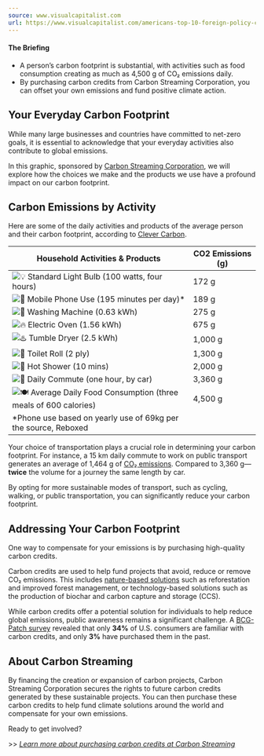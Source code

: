 ```yaml
---
source: www.visualcapitalist.com
url: https://www.visualcapitalist.com/americans-top-10-foreign-policy-concerns-2022/
---
```


#### The Briefing

-   A person’s carbon footprint is substantial, with activities such as food consumption creating as much as 4,500 g of CO₂ emissions daily.
-   By purchasing carbon credits from Carbon Streaming Corporation, you can offset your own emissions and fund positive climate action.

## Your Everyday Carbon Footprint

While many large businesses and countries have committed to net-zero goals, it is essential to acknowledge that your everyday activities also contribute to global emissions.

In this graphic, sponsored by [Carbon Streaming Corporation](https://www.carbonstreaming.com/?utm_source=vc-companygraphic), we will explore how the choices we make and the products we use have a profound impact on our carbon footprint.

## Carbon Emissions by Activity

Here are some of the daily activities and products of the average person and their carbon footprint, according to [Clever Carbon](https://clevercarbon.io/carbon-footprint-of-common-items/).

| Household Activities & Products | CO2 Emissions (g) |
| --- | --- |
| ![💡](https://s.w.org/images/core/emoji/15.0.3/svg/1f4a1.svg) Standard Light Bulb (100 watts, four hours) | 172 g |
| ![📱](https://s.w.org/images/core/emoji/15.0.3/svg/1f4f1.svg) Mobile Phone Use (195 minutes per day)\* | 189 g |
| ![👕](https://s.w.org/images/core/emoji/15.0.3/svg/1f455.svg) Washing Machine (0.63 kWh) | 275 g |
| ![🔥](https://s.w.org/images/core/emoji/15.0.3/svg/1f525.svg) Electric Oven (1.56 kWh) | 675 g |
| ![♨️](https://s.w.org/images/core/emoji/15.0.3/svg/2668.svg) Tumble Dryer (2.5 kWh) | 1,000 g |
| ![🧻](https://s.w.org/images/core/emoji/15.0.3/svg/1f9fb.svg) Toilet Roll (2 ply) | 1,300 g |
| ![🚿](https://s.w.org/images/core/emoji/15.0.3/svg/1f6bf.svg) Hot Shower (10 mins) | 2,000 g |
| ![🚙](https://s.w.org/images/core/emoji/15.0.3/svg/1f699.svg) Daily Commute (one hour, by car) | 3,360 g |
| ![🍽️](https://s.w.org/images/core/emoji/15.0.3/svg/1f37d.svg) Average Daily Food Consumption (three meals of 600 calories) | 4,500 g |
| \*Phone use based on yearly use of 69kg per the source, Reboxed |

Your choice of transportation plays a crucial role in determining your carbon footprint. For instance, a 15 km daily commute to work on public transport generates an average of 1,464 g of [CO₂ emissions](https://www.visualcapitalist.com/cp/mapped-carbon-dioxide-emissions-around-the-world/). Compared to 3,360 g—**twice** the volume for a journey the same length by car.

By opting for more sustainable modes of transport, such as cycling, walking, or public transportation, you can significantly reduce your carbon footprint.

## Addressing Your Carbon Footprint

One way to compensate for your emissions is by purchasing high-quality carbon credits. 

Carbon credits are used to help fund projects that avoid, reduce or remove CO₂ emissions. This includes [nature-based solutions](https://www.visualcapitalist.com/sp/closing-eleven-trillion-climate-gap/) such as reforestation and improved forest management, or technology-based solutions such as the production of biochar and carbon capture and storage (CCS).

While carbon credits offer a potential solution for individuals to help reduce global emissions, public awareness remains a significant challenge. A [BCG-Patch survey](https://www.visualcapitalist.com/sp/closing-eleven-trillion-climate-gap/) revealed that only **34%** of U.S. consumers are familiar with carbon credits, and only **3%** have purchased them in the past.

## About Carbon Streaming

By financing the creation or expansion of carbon projects, Carbon Streaming Corporation secures the rights to future carbon credits generated by these sustainable projects. You can then purchase these carbon credits to help fund climate solutions around the world and compensate for your own emissions. 

Ready to get involved?

\>> [_Learn more about purchasing carbon credits at Carbon Streaming_](https://www.carbonstreaming.com/portfolio/buy-credits/?utm_source=vc-companygraphi)
